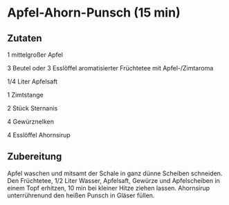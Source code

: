 # Apfel-Ahorn-Punsch (15 min)

## Zutaten
1 mittelgroßer Apfel

3 Beutel oder 3 Esslöffel aromatisierter Früchtetee mit Apfel-/Zimtaroma

1/4 Liter Apfelsaft

1 Zimtstange

2 Stück Sternanis

4 Gewürznelken

4 Esslöffel Ahornsirup

## Zubereitung
Apfel waschen und mitsamt der Schale in ganz dünne Scheiben schneiden. Den Früchtetee, 1/2 Liter Wasser, Apfelsaft, Gewürze und Apfelscheiben in einem Topf erhitzen, 10 min bei kleiner Hitze ziehen lassen. Ahornsirup unterrührenund den heißen Punsch in Gläser füllen.